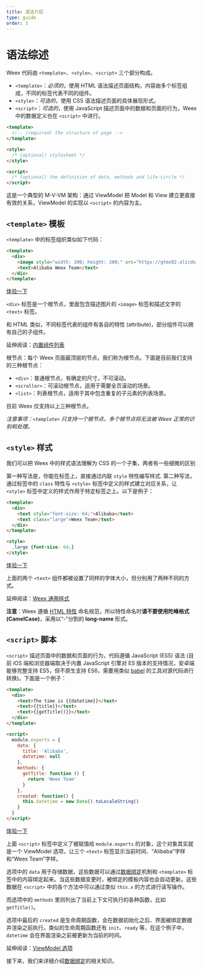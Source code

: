 ```yaml
---
title: 语法介绍
type: guide
order: 3
---
```


# 语法综述

Weex 代码由 `<template>`、`<style>`、`<script>` 三个部分构成。

- `<template>`：_必须的_，使用 HTML 语法描述页面结构，内容由多个标签组成，不同的标签代表不同的组件。
- `<style>`：_可选的_，使用 CSS 语法描述页面的具体展现形式。
- `<script>`：_可选的_，使用 JavaScript 描述页面中的数据和页面的行为，Weex 中的数据定义也在 `<script>` 中进行。

``` html
<template>
  <!-- (required) the structure of page -->
</template>

<style>
  /* (optional) stylesheet */
</style>

<script>
  /* (optional) the definition of data, methods and life-circle */
</script>
```

这是一个典型的 M-V-VM 架构：通过 ViewModel 把 Model 和 View 建立更直接有效的关系，ViewModel 的实现以 `<script>` 的内容为主。

## `<template>` 模板

`<template>` 中的标签组织类似如下代码：

``` html
<template>
  <div>
    <image style="width: 200; height: 200;" src="https://gtms02.alicdn.com/tps/i2/TB1QHKjMXXXXXadXVXX20ySQVXX-512-512.png"></image>
    <text>Alibaba Weex Team</text>
  </div>
</template>
```

[体验一下](http://dotwe.org/5256e6e610ded330369f2e8010f7f0e6)

`<div>` 标签是一个根节点，里面包含描述图片的 `<image>` 标签和描述文字的 `<text>` 标签。

和 HTML 类似，不同标签代表的组件有各自的特性 (attribute)，部分组件可以拥有自己的子组件。

延伸阅读：[内置组件列表](../components/main.html)

根节点：每个 Weex 页面最顶层的节点，我们称为根节点。下面是目前我们支持的三种根节点：

- `<div>`：普通根节点，有确定的尺寸，不可滚动。
- `<scroller>`：可滚动根节点，适用于需要全页滚动的场景。
- `<list>`：列表根节点，适用于其中包含重复的子元素的列表场景。

目前 Weex 仅支持以上三种根节点。

_注意事项：`<template>` 只支持一个根节点，多个根节点将无法被 Weex 正常的识别和处理。_

## `<style>` 样式

我们可以把 Weex 中的样式语法理解为 CSS 的一个子集，两者有一些细微的区别

第一种写法是，你能在标签上，直接通过内联 `style` 特性编写样式. 第二种写法，通过标签中的 `class` 特性与 `<style>` 标签中定义的样式建立对应关系，让 `<style>` 标签中定义的样式作用于特定标签之上。以下是例子：

```html
<template>
  <div>
    <text style="font-size: 64;">Alibaba</text>
    <text class="large">Weex Team</text>
  </div>
</template>

<style>
  .large {font-size: 64;}
</style>
```

[体验一下](http://dotwe.org/d8af9186bf045df74e7a538d91798db4)

上面的两个 `<text>` 组件都被设置了同样的字体大小，但分别用了两种不同的方式。

延伸阅读：[Weex 通用样式](../references/common-style.html)

**注意**：Weex 遵循 [HTML 特性](https://en.wikipedia.org/wiki/HTML_attribute) 命名规范，所以特性命名时**请不要使用陀峰格式 (CamelCase)**，采用以“-”分割的 **long-name** 形式。

## `<script>` 脚本

`<script>` 描述页面中的数据和页面的行为，代码遵循 JavaScript (ES5) 语法 (目前 iOS 端和浏览器端取决于内置 JavaScript 引擎对 ES 版本的支持情况，安卓端能够完整支持 ES5，但不原生支持 ES6，需要用类似 [babel](http://babeljs.io) 的工具对源代码进行转换)。下面是一个例子：

``` html
<template>
  <div>
    <text>The time is {{datetime}}</text>
    <text>{{title}}</text>
    <text>{{getTitle()}}</text>
  </div>
</template>

<script>
  module.exports = {
    data: {
      title: 'Alibaba',
      datetime: null
    },
    methods: {
      getTitle: function () {
        return 'Weex Team'
      }
    },
    created: function() {
      this.datetime = new Date().toLocaleString()
    }
  }
</script>
```

[体验一下](http://dotwe.org/8095bed0d9db4299fb39975d4b35b13f)

上面 `<script>` 标签中定义了被赋值给 `module.exports` 的对象，这个对象其实就是一个 ViewModel 选项，让三个 `<text>` 标签显示当前时间、“Alibaba”字样和“Weex Team”字样。

选项中的 `data` 用于存储数据，这些数据可以通过[数据绑定](../syntax/data-binding.html)机制和 `<template>` 标签中的内容绑定起来。当这些数据变更时，被绑定的模板内容也会自动更新。这些数据在 `<script>` 中的各个方法中可以通过类似 `this.x` 的方式进行读写操作。

而选项中的 `methods` 里则列出了当前上下文可执行的各种函数，比如 `getTitle()`。

选项中最后的 `created` 是生命周期函数，会在数据初始化之后、界面被绑定数据并渲染之前执行。类似的生命周期函数还有 `init`、`ready` 等，在这个例子中，`datetime` 会在界面渲染之前被更新为当前的时间。

延伸阅读：[ViewModel 选项](../references/component-defs.html)

接下来，我们来详细介绍[数据绑定](../syntax/data-binding.html)的相关知识。
